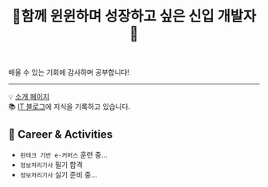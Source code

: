 <h1 align="center">🌄함께 윈윈하며 성장하고 싶은 신입 개발자🌄</h1><br>

배울 수 있는 기회에 감사하며 공부합니다!<br><hr>
💡 [소개 페이지](https://realdeveloper.pro/630ae63f37bb30b80da8abc0)<br>
📚 [IT 블로그](https://kijuk.tistory.com/)에 지식을 기록하고 있습니다.

<h2>🦔 Career & Activities</h2>

- `핀테크 기반 e-커머스` 훈련 중...
- `정보처리기사` 필기 합격
- `정보처리기사` 실기 준비 중...
